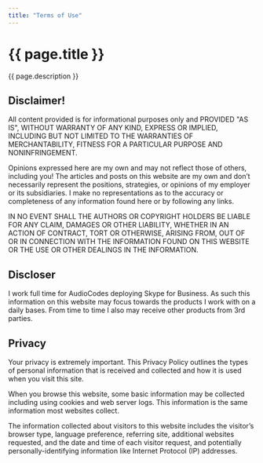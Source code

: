 ```yaml
---
title: "Terms of Use"
---
```


# {{ page.title }} 

{{ page.description }}

## Disclaimer!
All content provided is for informational purposes only and PROVIDED "AS IS", WITHOUT WARRANTY OF ANY KIND, EXPRESS OR IMPLIED, INCLUDING BUT NOT LIMITED TO THE WARRANTIES OF MERCHANTABILITY, FITNESS FOR A PARTICULAR PURPOSE AND NONINFRINGEMENT. 

Opinions expressed here are my own and may not reflect those of others, including you! The articles and posts on this website are my own and don’t necessarily represent the positions, strategies, or opinions of my employer or its subsidiaries. I make no representations as to the accuracy or completeness of any information found here or by following any links.

IN NO EVENT SHALL THE AUTHORS OR COPYRIGHT HOLDERS BE LIABLE FOR ANY CLAIM, DAMAGES OR OTHER LIABILITY, WHETHER IN AN ACTION OF CONTRACT, TORT OR OTHERWISE, ARISING FROM, OUT OF OR IN CONNECTION WITH THE INFORMATION FOUND ON THIS WEBSITE OR THE USE OR OTHER DEALINGS IN THE INFORMATION.

## Discloser
I work full time for AudioCodes deploying Skype for Business. As such this information on this website may focus towards the products I work with on a daily bases. From time to time I also may receive other products from 3rd parties.

## Privacy
Your privacy is extremely important. This Privacy Policy outlines the types of personal information that is received and collected and how it is used when you visit this site.

When you browse this website, some basic information may be collected including using cookies and web server logs.  This information is the same information most websites collect.

The information collected about visitors to this website includes the visitor’s browser type, language preference, referring site, additional websites requested, and the date and time of each visitor request, and potentially personally-identifying information like Internet Protocol (IP) addresses.

